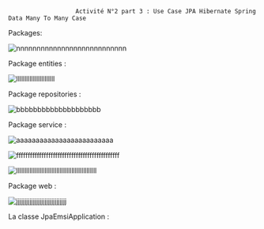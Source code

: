                        Activité N°2 part 3 : Use Case JPA Hibernate Spring Data Many To Many Case

Packages:

![nnnnnnnnnnnnnnnnnnnnnnnnnnn](https://user-images.githubusercontent.com/107000262/232955440-fd174eac-27f1-409a-ad4b-0f2ed0bc10fe.png)

Package entities :

![lllllllllllllllllllllll](https://user-images.githubusercontent.com/107000262/232956096-98dac748-2fac-46f8-a464-420120652562.png)

Package repositories :

![bbbbbbbbbbbbbbbbbbbb](https://user-images.githubusercontent.com/107000262/232956362-edf11ee2-2b05-4324-bf5f-863b93834e63.png)

Package service :

![aaaaaaaaaaaaaaaaaaaaaaaaa](https://user-images.githubusercontent.com/107000262/232956568-ab6be41c-709a-4da1-86f0-dd0c61eeb737.png)

![fffffffffffffffffffffffffffffffffffffffffffff](https://user-images.githubusercontent.com/107000262/232956751-a3361530-c56e-425b-8df0-1f8906e8f3da.png)

![llllllllllllllllllllllllllllllllllllllllllllllll](https://user-images.githubusercontent.com/107000262/232956856-8fda57c9-b2b9-48c3-81ac-62c824287b7f.png)

Package web :

![jjjjjjjjjjjjjjjjjjjjjjjjjjjjjj](https://user-images.githubusercontent.com/107000262/232957003-21776290-4a55-43be-8c1a-14adac5da8a6.png)

La classe JpaEmsiApplication :



















